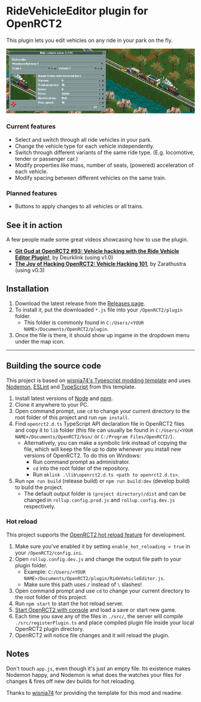 # RideVehicleEditor plugin for OpenRCT2

This plugin lets you edit vehicles on any ride in your park on the fly.

![(Image of train with edited vehicles)](img/train.png)

### Current features
- Select and switch through all ride vehicles in your park.
- Change the vehicle type for each vehicle independently.
- Switch through different variants of the same ride type. (E.g. locomotive, tender or passenger car.)
- Modify properties like mass, number of seats, (powered) acceleration of each vehicle.
- Modify spacing between different vehicles on the same train.

### Planned features
- Buttons to apply changes to all vehicles or all trains.

## See it in action

A few people made some great videos showcasing how to use the plugin.

- **[Git Gud at OpenRCT2 #93: Vehicle hacking with the Ride Vehicle Editor Plugin!](https://youtu.be/xSzyTD7xFss)**, by Deurklink (using v1.0)
- **[The Joy of Hacking OpenRCT2: Vehicle Hacking 101](https://youtu.be/gqQHDqQQRDw)**, by Zarathustra (using v0.3)

## Installation

1. Download the latest release from the [Releases page](https://github.com/Basssiiie/OpenRCT2-RideVehicleEditor/releases).
2. To install it, put the downloaded `*.js` file into your `/OpenRCT2/plugin` folder. 
    - This folder is commonly found in `C:/Users/<YOUR NAME>/Documents/OpenRCT2/plugin`. 
3. Once the file is there, it should show up ingame in the dropdown menu under the map icon.

---

## Building the source code

This project is based on [wisnia74's Typescript modding template](https://github.com/wisnia74/openrct2-typescript-mod-template) and uses [Nodemon](https://nodemon.io/), [ESLint](https://eslint.org/) and [TypeScript](https://www.typescriptlang.org/) from this template.

1. Install latest versions of [Node](https://nodejs.org/en/) and [npm](https://www.npmjs.com/get-npm).
2. Clone it anywhere to your PC.
3. Open command prompt, use `cd` to change your current directory to the root folder of this project and run `npm install`.
4. Find `openrct2.d.ts` TypeScript API declaration file in OpenRCT2 files and copy it to `lib` folder (this file can usually be found in `C:/Users/<YOUR NAME>/Documents/OpenRCT2/bin/` or `C:/Program Files/OpenRCT2/`).
    - Alternatively, you can make a symbolic link instead of copying the file, which will keep the file up to date whenever you install new versions of OpenRCT2. To do this on Windows:
      - Run command prompt as administrator.
      - `cd` into the root folder of the repository.
      - Run `mklink .\lib\openrct2.d.ts <path to openrct2.d.ts>`.
5. Run `npm run build` (release build) or `npm run build:dev` (develop build) to build the project.
    - The default output folder is `(project directory)/dist` and can be changed in `rollup.config.prod.js` and `rollup.config.dev.js` respectively.

### Hot reload

This project supports the [OpenRCT2 hot reload feature](https://github.com/OpenRCT2/OpenRCT2/blob/master/distribution/scripting.md#writing-scripts) for development.

1. Make sure you've enabled it by setting `enable_hot_reloading = true` in your `/OpenRCT2/config.ini`.
2. Open `rollup.config.dev.js` and change the output file path to your plugin folder. 
    - Example: `C:/Users/<YOUR NAME>/Documents/OpenRCT2/plugin/RideVehicleEditor.js`.
    - Make sure this path uses `/` instead of `\` slashes!
3. Open command prompt and use `cd` to change your current directory to the root folder of this project.
4. Run `npm start` to start the hot reload server.
5. [Start OpenRCT2 with console](https://github.com/OpenRCT2/OpenRCT2/blob/master/distribution/scripting.md#writing-scripts) and load a save or start new game.
6. Each time you save any of the files in `./src/`, the server will compile `./src/registerPlugin.ts` and place compiled plugin file inside your local OpenRCT2 plugin directory.
7. OpenRCT2 will notice file changes and it will reload the plugin.

## Notes

Don't touch `app.js`, even though it's just an empty file. Its existence makes Nodemon happy, and Nodemon is what does the watches your files for changes & fires off new dev builds for hot reloading.

Thanks to [wisnia74](https://github.com/wisnia74/openrct2-typescript-mod-template) for providing the template for this mod and readme.
